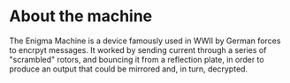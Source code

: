 # About the machine

The Enigma Machine is a device famously used in WWII by German forces to encrpyt messages. It worked by sending current through a series of "scrambled" rotors, and bouncing it from a reflection plate, in order to produce an output that could be mirrored and, in turn, decrypted.

